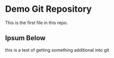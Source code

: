 # Demo Git Repository

This is the first file in this repo.

## Ipsum Below

this is a test of getting something additional into git
